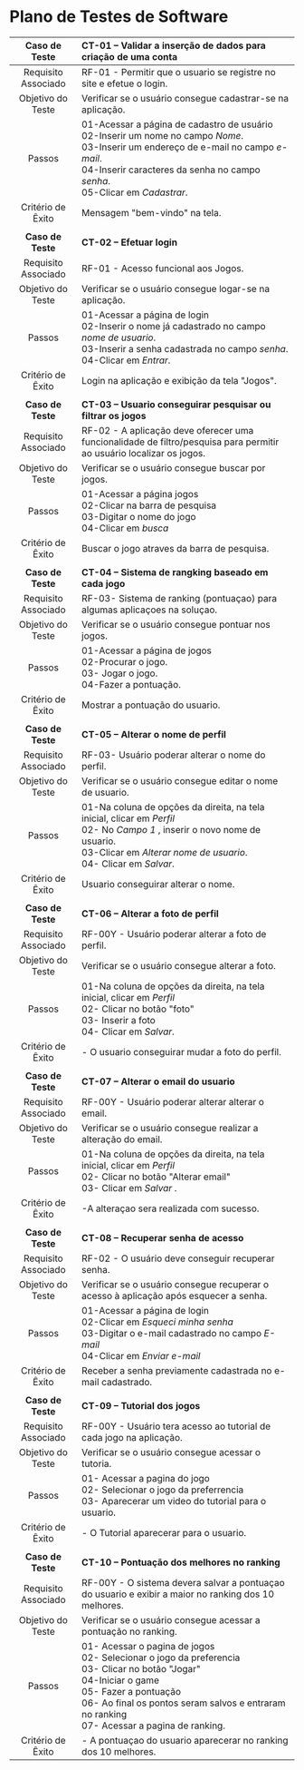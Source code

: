 # Plano de Testes de Software


 
| **Caso de Teste** 	| **CT-01 – Validar a inserção de dados para criação de uma conta** 	|
|:---:	|:---	|
|	Requisito Associado 	| RF-01 -  Permitir que o usuario se registre no site e efetue o login. |
| Objetivo do Teste 	| Verificar se o usuário consegue cadastrar-se na aplicação. |
| Passos 	| 01-Acessar a página de cadastro de usuário <br> 02-Inserir um nome no campo _Nome_. <br> 03-Inserir um endereço de e-mail no campo _e-mail_. <br> 04-Inserir caracteres da senha no campo _senha_.<br> 05-Clicar em _Cadastrar_. |
|Critério de Êxito | Mensagem "bem-vindo" na tela. |
|  	|  	|
| **Caso de Teste**	| **CT-02 – Efetuar login**	|
|	Requisito Associado 	| RF-01 - Acesso funcional aos Jogos. |
| Objetivo do Teste 	| Verificar se o usuário consegue logar-se na aplicação. |
| Passos 	| 01-Acessar a página de login  <br> 02-Inserir o nome já cadastrado no campo _nome de usuario_. <br> 03-Inserir a senha cadastrada no campo _senha_.<br> 04-Clicar em _Entrar_. |
|Critério de Êxito | Login na aplicação e exibição da tela "Jogos". |
|  	|  	|
| **Caso de Teste**	| **CT-03 – Usuario conseguirar pesquisar ou filtrar os jogos**	|
|Requisito Associado | RF-02	- A aplicação deve oferecer uma funcionalidade de filtro/pesquisa para permitir ao usuário localizar os jogos.|
| Objetivo do Teste 	| Verificar se o usuário consegue buscar por jogos. |
| Passos 	|  01-Acessar a página jogos <br> 02-Clicar na barra de pesquisa <br> 03-Digitar o nome do jogo <br> 04-Clicar em _busca_ |
|Critério de Êxito | Buscar o jogo atraves da barra de pesquisa. |
|  	|  	|
| **Caso de Teste**	| **CT-04 – Sistema de rangking baseado em cada jogo**	|
|Requisito Associado | RF-03- Sistema de ranking (pontuaçao) para algumas aplicaçoes na soluçao. |
| Objetivo do Teste 	| Verificar se o usuário consegue pontuar nos jogos. |
| Passos 	| 01-Acessar a página de jogos  <br> 02-Procurar o jogo. <br> 03- Jogar o jogo.<br> 04-Fazer a pontuação.
|Critério de Êxito | Mostrar a pontuação do usuario. |
|  	|  	|
| **Caso de Teste**	| **CT-05 – Alterar o nome de perfil**	|
|Requisito Associado | RF-03- Usuário poderar alterar o nome do perfil. |
| Objetivo do Teste 	| Verificar se o usuário consegue editar o nome de usuario. |
| Passos 	| 01-Na coluna de opções da direita, na tela inicial, clicar em _Perfil_ <br> 02- No _Campo 1_ , inserir o novo nome de usuario. <br> 03-Clicar em _Alterar nome de usuario_.  <br> 04- Clicar em _Salvar_. |
|Critério de Êxito | Usuario conseguirar alterar o nome. |
|  	|  	|
| **Caso de Teste**	| **CT-06 – Alterar a foto de perfil**	|
|Requisito Associado | RF-00Y	- Usuário poderar alterar a foto de perfil. |
| Objetivo do Teste 	| Verificar se o usuário consegue alterar a foto. |
| Passos 	 |01-Na coluna de opções da direita, na tela inicial, clicar em _Perfil_ <br> 02- Clicar no botão "foto" <br> 03- Inserir a foto <br> 04- Clicar em _Salvar_. |
|Critério de Êxito | - O usuario conseguirar mudar a foto do perfil. |
|  	|  	|
| **Caso de Teste**	| **CT-07 – Alterar o email do usuario**	|
|Requisito Associado | RF-00Y	- Usuário poderar alterar alterar o email. |
| Objetivo do Teste 	| Verificar se o usuário consegue realizar a alteração do email. |
| Passos 	| 01-Na coluna de opções da direita, na tela inicial, clicar em _Perfil_ <br> 02- Clicar no botão "Alterar email" <br> 03- Clicar em _Salvar_ .|
|Critério de Êxito | -A alteraçao sera realizada com sucesso. |
|  	|  	|
| **Caso de Teste**	| **CT-08 – Recuperar senha de acesso**	|
|Requisito Associado | RF-02	- O usuário deve conseguir recuperar senha. |
| Objetivo do Teste 	| Verificar se o usuário consegue recuperar o acesso à aplicação após esquecer a senha. |
| Passos 	| 01-Acessar a página de login  <br> 02-Clicar em _Esqueci minha senha_ <br> 03-Digitar o e-mail cadastrado no campo _E-mail_ <br> 04-Clicar em _Enviar e-mail_ |
|Critério de Êxito | Receber a senha previamente cadastrada no e-mail cadastrado. |
|  	|  	|
| **Caso de Teste**	| **CT-09 – Tutorial dos jogos**	|
|Requisito Associado | RF-00Y	- Usuário tera acesso ao tutorial de cada jogo na aplicação. |
| Objetivo do Teste 	|  Verificar se o usuário consegue acessar o tutoria. |
| Passos 	| 01- Acessar a pagina do jogo <br> 02- Selecionar o jogo da preferrencia  <br> 03- Aparecerar um  video do tutorial para o usuario.  |
|Critério de Êxito | - O Tutorial aparecerar para o usuario. |
|  	|  	|
| **Caso de Teste**	| **CT-10 – Pontuação dos melhores no ranking**	|
|Requisito Associado | RF-00Y	- O sistema devera salvar a pontuaçao do usuario e exibir a maior no ranking dos 10 melhores. |
| Objetivo do Teste 	| Verificar se o usuário consegue acessar a pontuação no ranking. |
| Passos 	| 01- Acessar o pagina de jogos <br> 02- Selecionar o jogo da preferencia <br> 03- Clicar no botão "Jogar" <br> 04-Iniciar o game <br> 05- Fazer a pontuação <br> 06- Ao final os pontos seram salvos e entraram no ranking <br> 07- Acessar a pagina de ranking.  |
|Critério de Êxito | - A pontuaçao do usuario aparecerar no ranking dos 10 melhores. |
